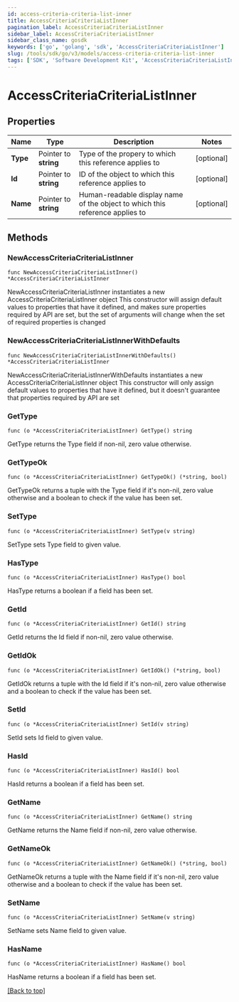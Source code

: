 ```yaml
---
id: access-criteria-criteria-list-inner
title: AccessCriteriaCriteriaListInner
pagination_label: AccessCriteriaCriteriaListInner
sidebar_label: AccessCriteriaCriteriaListInner
sidebar_class_name: gosdk
keywords: ['go', 'golang', 'sdk', 'AccessCriteriaCriteriaListInner'] 
slug: /tools/sdk/go/v3/models/access-criteria-criteria-list-inner
tags: ['SDK', 'Software Development Kit', 'AccessCriteriaCriteriaListInner']
---
```


# AccessCriteriaCriteriaListInner

## Properties

Name | Type | Description | Notes
------------ | ------------- | ------------- | -------------
**Type** | Pointer to **string** | Type of the propery to which this reference applies to | [optional] 
**Id** | Pointer to **string** | ID of the object to which this reference applies to | [optional] 
**Name** | Pointer to **string** | Human-readable display name of the object to which this reference applies to | [optional] 

## Methods

### NewAccessCriteriaCriteriaListInner

`func NewAccessCriteriaCriteriaListInner() *AccessCriteriaCriteriaListInner`

NewAccessCriteriaCriteriaListInner instantiates a new AccessCriteriaCriteriaListInner object
This constructor will assign default values to properties that have it defined,
and makes sure properties required by API are set, but the set of arguments
will change when the set of required properties is changed

### NewAccessCriteriaCriteriaListInnerWithDefaults

`func NewAccessCriteriaCriteriaListInnerWithDefaults() *AccessCriteriaCriteriaListInner`

NewAccessCriteriaCriteriaListInnerWithDefaults instantiates a new AccessCriteriaCriteriaListInner object
This constructor will only assign default values to properties that have it defined,
but it doesn't guarantee that properties required by API are set

### GetType

`func (o *AccessCriteriaCriteriaListInner) GetType() string`

GetType returns the Type field if non-nil, zero value otherwise.

### GetTypeOk

`func (o *AccessCriteriaCriteriaListInner) GetTypeOk() (*string, bool)`

GetTypeOk returns a tuple with the Type field if it's non-nil, zero value otherwise
and a boolean to check if the value has been set.

### SetType

`func (o *AccessCriteriaCriteriaListInner) SetType(v string)`

SetType sets Type field to given value.

### HasType

`func (o *AccessCriteriaCriteriaListInner) HasType() bool`

HasType returns a boolean if a field has been set.

### GetId

`func (o *AccessCriteriaCriteriaListInner) GetId() string`

GetId returns the Id field if non-nil, zero value otherwise.

### GetIdOk

`func (o *AccessCriteriaCriteriaListInner) GetIdOk() (*string, bool)`

GetIdOk returns a tuple with the Id field if it's non-nil, zero value otherwise
and a boolean to check if the value has been set.

### SetId

`func (o *AccessCriteriaCriteriaListInner) SetId(v string)`

SetId sets Id field to given value.

### HasId

`func (o *AccessCriteriaCriteriaListInner) HasId() bool`

HasId returns a boolean if a field has been set.

### GetName

`func (o *AccessCriteriaCriteriaListInner) GetName() string`

GetName returns the Name field if non-nil, zero value otherwise.

### GetNameOk

`func (o *AccessCriteriaCriteriaListInner) GetNameOk() (*string, bool)`

GetNameOk returns a tuple with the Name field if it's non-nil, zero value otherwise
and a boolean to check if the value has been set.

### SetName

`func (o *AccessCriteriaCriteriaListInner) SetName(v string)`

SetName sets Name field to given value.

### HasName

`func (o *AccessCriteriaCriteriaListInner) HasName() bool`

HasName returns a boolean if a field has been set.


[[Back to top]](#) 


